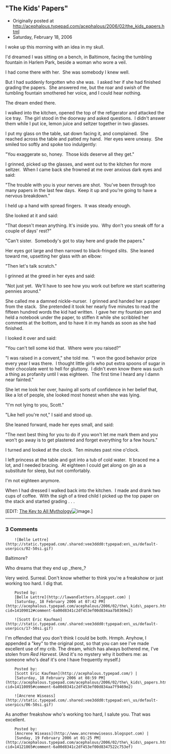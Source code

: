 ## "The Kids' Papers"

 * Originally posted at http://acephalous.typepad.com/acephalous/2006/02/the_kids_papers.html
 * Saturday, February 18, 2006



I woke up this morning with an idea in my skull.  

I'd dreamed I was sitting on a bench, in Baltimore, facing the tumbling fountain in Harlem Park, beside a woman who wore a veil.  

I had come there with her.  She was somebody I knew well.  

But I had suddenly forgotten who she was.  I asked her if she had finished grading the papers.  She answered me, but the roar and swish of the tumbling fountain smothered her voice, and I could hear nothing.

The dream ended there.

I walked into the kitchen, opened the top of the refigerator and attacked the ice tray.  The girl stood in the doorway and asked questions.  I didn't answer them while I put ice, lemon juice and seltzer together in two glasses.  

I put my glass on the table, sat down facing it, and complained.  She reached across the table and patted my hand.  Her eyes were uneasy.  She smiled too softly and spoke too indulgently:

"You exaggerate so, honey.  Those kids deserve all they get."

I grinned, picked up the glasses, and went out to the kitchen for more seltzer.  When I came back she frowned at me over anxious dark eyes and said:

"The trouble with you is your nerves are shot.  You've been through too many papers in the last few days.  Keep it up and you're going to have a nervous breakdown."

I held up a hand with spread fingers.  It was steady enough.

She looked at it and said:

"That doesn't mean anything. It's inside you.  Why don't you sneak off for a couple of days' rest?"

"Can't sister.  Somebody's got to stay here and grade the papers."

Her eyes got large and then narrowd to black-fringed slits.  She leaned toward me, upsetting her glass with an elbow:

"Then let's talk scratch."

I grinned at the greed in her eyes and said:

"Not just yet.  We'll have to see how you work out before we start scattering pennies around."

She called me a damned nickle-nurser.  I grinned and handed her a paper from the stack.  She pretended it took her nearly five minutes to read the fifteen hundred words the kid had written.  I gave her my fountain pen and held a notebook under the paper, to stiffen it while she scribbled her comments at the bottom, and to have it in my hands as soon as she had finished.

I looked it over and said:

"You can't tell some kid that.  Where were you raised?"

"I was raised in a convent," she told me.  "I won the good behavior prize every year I was there.  I thought little girls who put extra spoons of sugar in their chocolate went to hell for gluttony.  I didn't even know there was such a thing as profanity until I was eighteen.  The first time I heard any I damn near fainted."

She let me look her over, having all sorts of confidence in her belief that, like a lot of people, she looked most honest when she was lying.  

"I'm not lying to you, Scott."

"Like hell you're not," I said and stood up.

 She leaned forward, made her eyes small, and said:

"The next best thing for you to do if you won't let me mark them and you won't go away is to get plastered and forget everything for a few hours."

I turned and looked at the clock.  Ten minutes past nine o'clock.  

I left princess at the table and got into a tub of cold water.  It braced me a lot, and I needed bracing.  At eighteen I could get along on gin as a substitute for sleep, but not comfortably.  

I'm not eighteen anymore.  

When I had dressed I walked back into the kitchen.  I made and drank two cups of coffee.  With the sigh of a tired child I picked up the top paper on the stack and started grading . . . 

[EDIT: [The Key to All Mythology](http://www.amazon.com/exec/obidos/redirect?link\_code=ur2&tag=diesekoschmar-20&camp=1789&creative=9325&path=http%!A(MISSING)%!F(MISSING)%!F(MISSING)www.amazon.com%!F(MISSING)gp%!F(MISSING)product%!F(MISSING)1883011671)![image](http://www.assoc-amazon.com/e/ir?t=diesekoschmar-20&l=ur2&o=1).]  

		

* * *

### 3 Comments 

		

                
[]()

	

		![Belle Lettre](http://static.typepad.com/.shared:vee3ddd0:typepad:en\_us/default-userpics/02-50si.gif)
	

	

		

Baltimore?

Who dreams that they end up \_there\_?

Very weird. Surreal. Don't know whether to think you're a freakshow or just working too hard. I dig that.

	

		Posted by:
		[Belle Lettre](http://lawandletters.blogspot.com) |
		[Saturday, 18 February 2006 at 07:42 PM](http://acephalous.typepad.com/acephalous/2006/02/the\_kids\_papers.html?cid=14109012#comment-6a00d8341c2df453ef00d834aa7b0369e2)

[]()

	

		![Scott Eric Kaufman](http://static.typepad.com/.shared:vee3ddd0:typepad:en\_us/default-userpics/17-50si.gif)
	

	

		

I'm offended that you don't think I could be both.  Hrmph.  Anyhow, I appended a "key" to the original post, so that you can see I've made excellent use of my crib.  The dream, which has always bothered me, I've stolen from _Red Harvest_.  (And it's no mystery why it bothers me: as someone who's deaf it's one I have frequently myself.)

	

		Posted by:
		[Scott Eric Kaufman](http://acephalous.typepad.com/) |
		[Saturday, 18 February 2006 at 08:59 PM](http://acephalous.typepad.com/acephalous/2006/02/the\_kids\_papers.html?cid=14110095#comment-6a00d8341c2df453ef00d834aa7f9469e2)

[]()

	

		![Ancrene Wiseass](http://static.typepad.com/.shared:vee3ddd0:typepad:en\_us/default-userpics/06-50si.gif)
	

	

		

As another freakshow who's working too hard, I salute you. That was excellent.

	

		Posted by:
		[Ancrene Wiseass](http://www.ancrenewiseass.blogspot.com) |
		[Sunday, 19 February 2006 at 01:25 PM](http://acephalous.typepad.com/acephalous/2006/02/the\_kids\_papers.html?cid=14121865#comment-6a00d8341c2df453ef00d8347522c753ef)

		

        